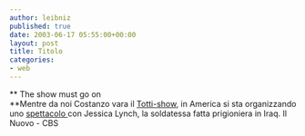```yaml
---
author: leibniz
published: true
date: 2003-06-17 05:55:00+00:00
layout: post
title: Titolo
categories:
- web
---
```


 **   The show must go on   
**Mentre da noi Costanzo vara il  [ Totti-show](http://www.ilnuovo.it/nuovo/foglia/0,1007,181818,00.html), in America si sta organizzando uno  [ spettacolo ](http://www.cbsnews.com/stories/2003/06/16/entertainment/main558929.shtml)con Jessica Lynch, la soldatessa fatta prigioniera in Iraq.
  Il Nuovo - CBS
